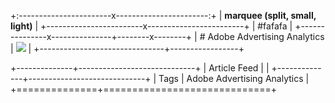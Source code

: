 +:-----------------------x-----------------------:+
| **marquee (split, small, light)**               |
+------------------------x------------------------+
| \#fafafa                                        |
+---------------x---------------+--------x--------+
| # Adobe Advertising Analytics | ![][image0]     |
+-------------------------------+-----------------+

+--------------+-----------------------------+
| Article Feed |                             |
+--------------+-----------------------------+
| Tags         | Adobe Advertising Analytics |
+==============+=============================+

[image0]: https://main--bacom-blog--adobecom.hlx.page/media_17d89a999d57df806fc890c32472395d11bd35ba2.jpeg#width=1600&height=520